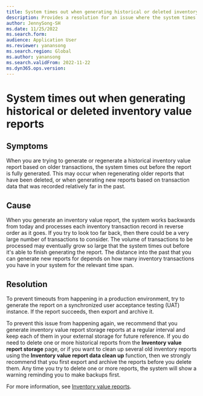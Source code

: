 ```yaml
---
title: System times out when generating historical or deleted inventory value reports
description: Provides a resolution for an issue where the system times out when generating or regenerating a historical inventory value report based on older transactions.
author: JennySong-SH
ms.date: 11/25/2022
ms.search.form: 
audience: Application User
ms.reviewer: yanansong
ms.search.region: Global
ms.author: yanansong
ms.search.validFrom: 2022-11-22
ms.dyn365.ops.version: 
---
```

# System times out when generating historical or deleted inventory value reports

## Symptoms

When you are trying to generate or regenerate a historical inventory value report based on older transactions, the system times out before the report is fully generated. This may occur when regenerating older reports that have been deleted, or when generating new reports based on transaction data that was recorded relatively far in the past.

## Cause

When you generate an inventory value report, the system works backwards from today and processes each inventory transaction record in reverse order as it goes. If you try to look too far back, then there could be a very large number of transactions to consider. The volume of transactions to be processed may eventually grow so large that the system times out before it's able to finish generating the report. The distance into the past that you can generate new reports for depends on how many inventory transactions you have in your system for the relevant time span.

## Resolution

To prevent timeouts from happening in a production environment, try to generate the report on a synchronized user acceptance testing (UAT) instance. If the report succeeds, then export and archive it.

To prevent this issue from happening again, we recommend that you generate inventory value report storage reports at a regular interval and keep each of them in your external storage for future reference. If you do need to delete one or more historical reports from the **Inventory value report storage** page, or if you want to clean up several old inventory reports using the **Inventory value report data clean up** function, then we strongly recommend that you first export and archive the reports before you delete them. Any time you try to delete one or more reports, the system will show a warning reminding you to make backups first.

For more information, see [Inventory value reports](/dynamics365/supply-chain/cost-management/inventory-value-report-storage).

